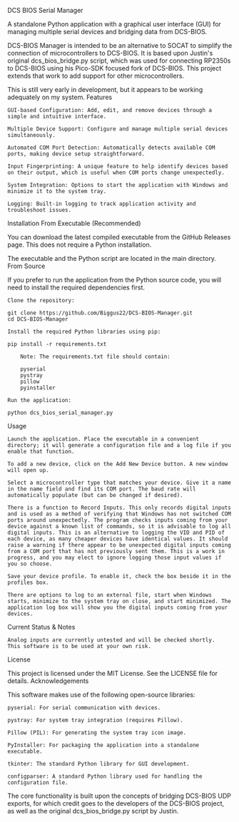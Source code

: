 DCS BIOS Serial Manager

A standalone Python application with a graphical user interface (GUI) for managing multiple serial devices and bridging data from DCS-BIOS.

DCS-BIOS Manager is intended to be an alternative to SOCAT to simplify the connection of microcontrollers to DCS-BIOS. It is based upon Justin's original dcs_bios_bridge.py script, which was used for connecting RP2350s to DCS-BIOS using his Pico-SDK focused fork of DCS-BIOS. This project extends that work to add support for other microcontrollers.

This is still very early in development, but it appears to be working adequately on my system.
Features

    GUI-based Configuration: Add, edit, and remove devices through a simple and intuitive interface.

    Multiple Device Support: Configure and manage multiple serial devices simultaneously.

    Automated COM Port Detection: Automatically detects available COM ports, making device setup straightforward.

    Input Fingerprinting: A unique feature to help identify devices based on their output, which is useful when COM ports change unexpectedly.

    System Integration: Options to start the application with Windows and minimize it to the system tray.

    Logging: Built-in logging to track application activity and troubleshoot issues.

Installation
From Executable (Recommended)

You can download the latest compiled executable from the GitHub Releases page. This does not require a Python installation.

The executable and the Python script are located in the main directory.
From Source

If you prefer to run the application from the Python source code, you will need to install the required dependencies first.

    Clone the repository:

    git clone https://github.com/Biggus22/DCS-BIOS-Manager.git
    cd DCS-BIOS-Manager

    Install the required Python libraries using pip:

    pip install -r requirements.txt

        Note: The requirements.txt file should contain:

        pyserial
        pystray
        pillow
        pyinstaller

    Run the application:

    python dcs_bios_serial_manager.py

Usage

    Launch the application. Place the executable in a convenient directory; it will generate a configuration file and a log file if you enable that function.

    To add a new device, click on the Add New Device button. A new window will open up.

    Select a microcontroller type that matches your device. Give it a name in the name field and find its COM port. The baud rate will automatically populate (but can be changed if desired).

    There is a function to Record Inputs. This only records digital inputs and is used as a method of verifying that Windows has not switched COM ports around unexpectedly. The program checks inputs coming from your device against a known list of commands, so it is advisable to log all digital inputs. This is an alternative to logging the VID and PID of each device, as many cheaper devices have identical values. It should raise a warning if there appear to be unexpected digital inputs coming from a COM port that has not previously sent them. This is a work in progress, and you may elect to ignore logging those input values if you so choose.

    Save your device profile. To enable it, check the box beside it in the profiles box.

    There are options to log to an external file, start when Windows starts, minimize to the system tray on close, and start minimized. The application log box will show you the digital inputs coming from your devices.

Current Status & Notes

    Analog inputs are currently untested and will be checked shortly.
    This software is to be used at your own risk.

License

This project is licensed under the MIT License. See the LICENSE file for details.
Acknowledgements

This software makes use of the following open-source libraries:

    pyserial: For serial communication with devices.

    pystray: For system tray integration (requires Pillow).

    Pillow (PIL): For generating the system tray icon image.

    PyInstaller: For packaging the application into a standalone executable.

    tkinter: The standard Python library for GUI development.

    configparser: A standard Python library used for handling the configuration file.

The core functionality is built upon the concepts of bridging DCS-BIOS UDP exports, for which credit goes to the developers of the DCS-BIOS project, as well as the original dcs_bios_bridge.py script by Justin.
